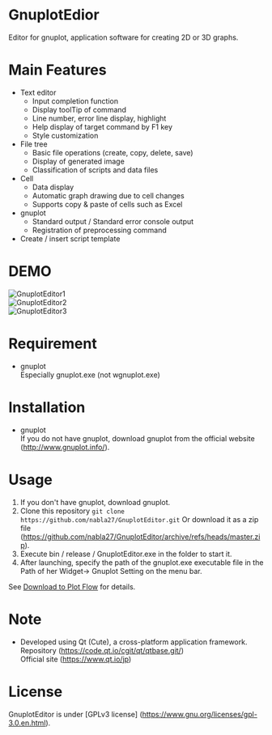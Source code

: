 # GnuplotEdior

Editor for gnuplot, application software for creating 2D or 3D graphs.

# Main Features

- Text editor
  - Input completion function
  - Display toolTip of command
  - Line number, error line display, highlight
  - Help display of target command by F1 key
  - Style customization
- File tree
  - Basic file operations (create, copy, delete, save)
  - Display of generated image
  - Classification of scripts and data files
- Cell
  - Data display
  - Automatic graph drawing due to cell changes
  - Supports copy & paste of cells such as Excel
- gnuplot
  - Standard output / Standard error console output
  - Registration of preprocessing command
- Create / insert script template

# DEMO

![GnuplotEditor1](https://user-images.githubusercontent.com/63175080/172048494-466826a6-d56a-4c73-860b-6269ea05ceb9.png)
<br>
![GnuplotEditor2](https://user-images.githubusercontent.com/63175080/172048495-61a6cd21-09c6-4cac-abf7-2b234fd085c1.png)
<br>
![GnuplotEditor3](https://user-images.githubusercontent.com/63175080/172048498-7a85b203-1b99-47bb-a29a-ba82612deea5.png)

# Requirement

- gnuplot <br>
  Especially gnuplot.exe (not wgnuplot.exe)

# Installation

- gnuplot <br>
  If you do not have gnuplot, download gnuplot from the official website (http://www.gnuplot.info/).

# Usage

1. If you don't have gnuplot, download gnuplot.
1. Clone this repository `git clone https://github.com/nabla27/GnuplotEditor.git`
   Or download it as a zip file (https://github.com/nabla27/GnuplotEditor/archive/refs/heads/master.zip).
3. Execute bin / release / GnuplotEditor.exe in the folder to start it.
4. After launching, specify the path of the gnuplot.exe executable file in the Path of her Widget-> Gnuplot Setting on the menu bar.

See [Download to Plot Flow](./docs/eg/setup.md) for details.

# Note

- Developed using Qt (Cute), a cross-platform application framework. <br>
  Repository (https://code.qt.io/cgit/qt/qtbase.git/) <br>
  Official site (https://www.qt.io/jp)

# License

GnuplotEditor is under [GPLv3 license] (https://www.gnu.org/licenses/gpl-3.0.en.html).
